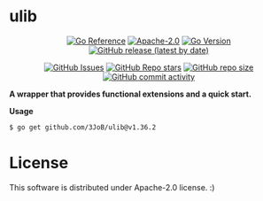 # ulib

<p align="center">
        <a href="https://godoc.org/github.com/3JoB/ulib"><img src="https://pkg.go.dev/badge/github.com/3JoB/ulib.svg" alt="Go Reference"></a>
        <a href="https://github.com/3JoB/ulib/blob/master/LICENSE"><img src="https://img.shields.io/github/license/3JoB/ulib?style=flat-square" alt="Apache-2.0"></a>
        <a href="#"><img src="https://img.shields.io/github/go-mod/go-version/3JoB/ulib?label=Go%20Version&style=flat-square" alt="Go Version"></a>
        <a href="https://github.com/3JoB/ulib/release"><img src="https://img.shields.io/github/v/release/3JoB/ulib?label=Release%20Version&style=flat-square" alt="GitHub release (latest by date)"></a>
    </p>
    <p align="center">
        <a href="https://github.com/3JoB/ulib/issues"><img src="https://img.shields.io/github/issues/3JoB/ulib?label=Issues&style=flat-square" alt="GitHub Issues"></a>
        <a href="https://github.com/3JoB/ulib/stargazers"><img src="https://img.shields.io/github/stars/3JoB/ulib?label=Stars&style=flat-square" alt="GitHub Repo stars"></a>
        <a href="#"><img src="https://img.shields.io/github/repo-size/3JoB/ulib?style=flat-square" alt="GitHub repo size"></a>
        <a href="#"><img src="https://img.shields.io/github/commit-activity/m/3JoB/ulib?style=flat-square" alt="GitHub commit activity"></a>
    </p>

**A wrapper that provides functional extensions and a quick start.**

**Usage**
```sh
$ go get github.com/3JoB/ulib@v1.36.2
```

# License
This software is distributed under Apache-2.0 license. :)
